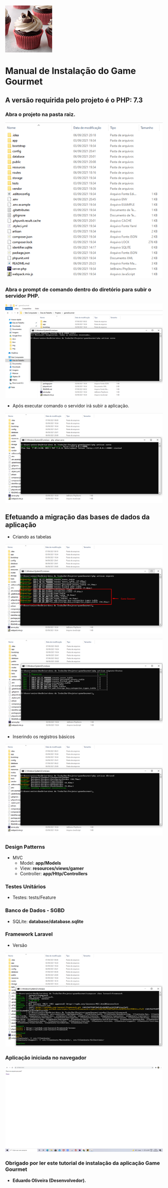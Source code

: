 [cupcake]: public/img/cupcake-min.png 
[raiz]: public/img/projeto_raiz.png
[servidor]: public/img/subir_servidor.png
[srv_ativo]: public/img/servidor_ativo.png
[tabelas]: public/img/tabelas.png
[migracao]: public/img/migracao_criada.png
[registros]: public/img/registros.png
[version_laravel]: public/img/versao_laravel.png
[game_gourmet]: public/img/game-gourmet.png

![Cupcake][cupcake]

# **Manual de Instalação do Game Gourmet**

## A versão requirida pelo projeto é o PHP: 7.3

### Abra o projeto na pasta raiz.

![Projeto][raiz]

### Abra o prompt de comando dentro do diretório para subir o servidor PHP.

![Servidor][servidor]

- Após executar comando o servidor irá subir a aplicação.

![Servidor Ativo][srv_ativo]

## Efetuando a migração das bases de dados da aplicação

- Criando as tabelas

![Tabelas][tabelas]

![Migração][migracao]

- Inserindo os registros básicos

![Registros iniciais][registros]


### Design Patterns

- MVC
  - Model: **app/Models**
  - View:  **resources/views/gamer**
  - Controller: **app/Http/Controllers**   

### Testes Unitários

- Testes: tests/Feature

### Banco de Dados - SGBD

- SQLite: **database/database.sqlite**

### Framework Laravel

- Versão

![Versão Laravel][version_laravel]

### Aplicação iniciada no navegador

![Game Gourmet][game_gourmet]


### Obrigado por ler este tutorial de instalação da aplicação Game Gourmet

- **Eduardo Oliveira (Desenvolvedor).**
